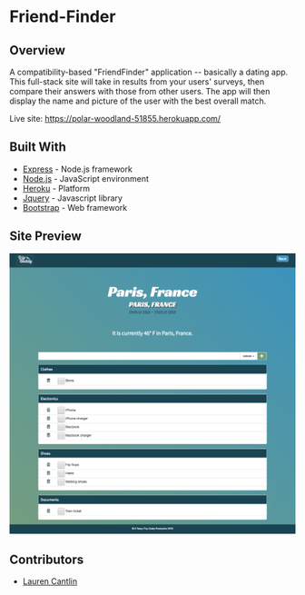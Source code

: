 # Friend-Finder
## Overview
A compatibility-based "FriendFinder" application -- basically a dating app. This full-stack site will take in results from your users' surveys, then compare their answers with those from other users. The app will then display the name and picture of the user with the best overall match.

Live site: https://polar-woodland-51855.herokuapp.com/

## Built With
* [Express]() - Node.js framework
* [Node.js]() - JavaScript environment
* [Heroku]() - Platform
* [Jquery](https://jquery.com/) - Javascript library
* [Bootstrap](https://getbootstrap.com/docs/3.3/) - Web framework

## Site Preview
![packing list](https://github.com/laurencantlin/Packing-List/blob/wireframe-UI/Assets/Images/packlist-img.png?raw=true)


## Contributors
* [Lauren Cantlin](https://github.com/laurencantlin)